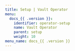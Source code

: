 ```yaml
---
title: Setup | Vault Operator
menu:
  docs_{{ .version }}:
    identifier: operator-setup
    name: Vault Operator
    parent: setup
    weight: 10
menu_name: docs_{{ .version }}
---
```

